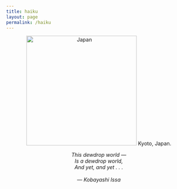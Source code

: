 ```yaml
---
title: haiku
layout: page
permalink: /haiku
---
```

<html lang="en">
<p align="center">
  <img src="https://arthurberberyan.github.io/assets/haikutrees.jpg" alt="Japan" width="300">
Kyoto, Japan.
</p>

<p align="center">
<em>  This dewdrop world —<br>
  Is a dewdrop world,<br>
  And yet, and yet . . .<br><br>
  — Kobayashi Issa </em>
</p>
